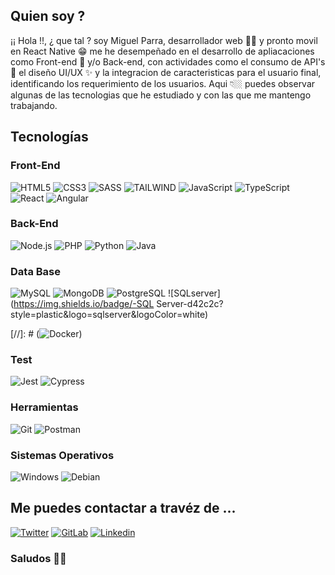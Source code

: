## Quien soy ?
¡¡ Hola !!, ¿ que tal ? soy Miguel Parra, desarrollador web 👨‍💻 y pronto movil en React Native 😁 me he desempeñado en el desarrollo de apliacaciones como Front-end 🌌 y/o Back-end, con actividades como el consumo de API's 🍪 el diseño UI/UX ✨ y la integracion de caracteristicas para el usuario final, identificando los requerimiento de los usuarios.
Aqui 👇🏼 puedes observar algunas de las tecnologias que he estudiado y con las que me mantengo trabajando. 

## Tecnologías

### Front-End
![HTML5](https://img.shields.io/badge/-HTML5-E34F26?style=plastic&logo=html5&logoColor=white)
![CSS3](https://img.shields.io/badge/-CSS3-1572B6?style=plastic&logo=css3&logoColor=white)
![SASS](https://img.shields.io/badge/-SASS-CC6699?style=plastic&logo=sass&logoColor=white)
![TAILWIND](https://img.shields.io/badge/-Tailwind-117758?style=plastic&logo=tailwind&logoColor=white)
![JavaScript](https://img.shields.io/badge/-JavaScript-F7DF1E?style=plastic&logo=JavaScript&logoColor=white)
![TypeScript](https://img.shields.io/badge/-TypeScript-3178C6?style=plastic&logo=TypeScript&logoColor=white)
![React](https://img.shields.io/badge/-React-009bff?style=plastic&logo=react&logoColor=white)
![Angular](https://img.shields.io/badge/-Angular-DD0031?style=plastic&logo=angular)

### Back-End
![Node.js](https://img.shields.io/badge/-Node.js-339933?style=plastic&logo=node.js&logoColor=white)
![PHP](https://img.shields.io/badge/-PHP-832cd4?style=plastic&logo=PHP&logoColor=white)
![Python](https://img.shields.io/badge/-Python-0859AE?style=plastic&logo=python&logoColor=white)
![Java](https://img.shields.io/badge/-Java-FF9200?style=plastic&logo=Java&logoColor=white)


### Data Base
![MySQL](https://img.shields.io/badge/-MySQL-196FC8?style=plastic&logo=mysql&logoColor=white)
![MongoDB](https://img.shields.io/badge/-MongoDB-47A248?style=plastic&logo=MongoDB&logoColor=white)
![PostgreSQL](https://img.shields.io/badge/-PostgreSQL-043669?style=plastic&logo=PostgreSQL&logoColor=white)
![SQLserver](https://img.shields.io/badge/-SQL Server-d42c2c?style=plastic&logo=sqlserver&logoColor=white)

[//]: # (![Docker](https://img.shields.io/badge/-Docker-2496ED?style=plastic&logo=docker&logoColor=white))

### Test
![Jest](https://img.shields.io/badge/-Jest-C21325?style=plastic&logo=Jest&logoColor=white)
![Cypress](https://img.shields.io/badge/-Cypress-17202C?style=plastic&logo=Cypress&logoColor=white)

### Herramientas
![Git](https://img.shields.io/badge/-Git-F05032?style=plastic&logo=git&logoColor=white)
![Postman](https://img.shields.io/badge/-Postman-F05032?style=plastic&logo=Postman&logoColor=white)

### Sistemas Operativos
![Windows](https://img.shields.io/badge/-Windows-196FC8?style=plastic&logo=Windows&logoColor=white)
![Debian](https://img.shields.io/badge/-Debian-C21325?style=plastic&logo=Debian&logoColor=white)



## Me puedes contactar a travéz de ...
[![Twitter](https://img.shields.io/badge/-Twitter-1DA1F2?style=plastic&logo=Twitter&logoColor=white&link=https://twitter.com/Ari_Reinventada)](https://twitter.com/JMiguelPM)
[![GitLab](https://img.shields.io/badge/-GitLab-f06513?style=plastic&logo=GitLab&logoColor=white&link=https://https://gitlab.com/pmjm0990/)](https://gitlab.com/pmjm0990/)
[![Linkedin](https://img.shields.io/badge/-Linkedin-0077B5?style=plastic&logo=Linkedin&logoColor=white&link=https://https://linkedin.com/in/miguel-parra-muñoz-89a360202/)](https://linkedin.com/in/miguel-parra-muñoz-89a360202/)
### Saludos 👋😄

